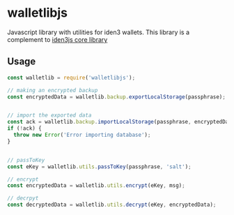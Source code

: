 # walletlibjs
Javascript library with utilities for iden3 wallets. This library is a complement to [iden3js core library](https://github.com/iden3/iden3js)


## Usage
```js
const walletlib = require('walletlibjs');

// making an encrypted backup
const encryptedData = walletlib.backup.exportLocalStorage(passphrase);


// import the exported data
const ack = walletlib.backup.importLocalStorage(passphrase, encryptedData);
if (!ack) {
  throw new Error('Error importing database');
}


// passToKey
const eKey = walletlib.utils.passToKey(passphrase, 'salt');

// encrypt
const encryptedData = walletlib.utils.encrypt(eKey, msg);

// decrpyt
const decryptedData = walletlib.utils.decrypt(eKey, encryptedData);
```

